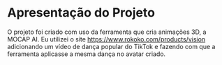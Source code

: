 # Apresentação do Projeto  

O projeto foi criado com uso da ferramenta que cria animações 3D, a MOCAP AI. Eu utilizei o site https://www.rokoko.com/products/vision adicionando um vídeo de dança popular do TikTok e fazendo com que a ferramenta aplicasse a mesma dança no avatar criado.




